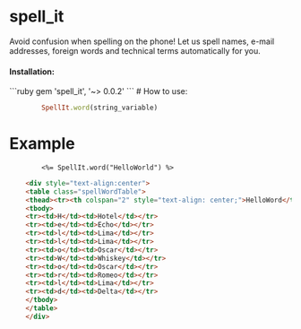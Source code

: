 # spell_it


Avoid confusion when spelling on the phone! Let us spell names, e-mail addresses, foreign words and technical terms automatically for you.

<h4>Installation:</h4>
```ruby
		gem 'spell_it', '~> 0.0.2'
```
# How to use:

```ruby
		SpellIt.word(string_variable)
```		

# Example

```rails
		<%= SpellIt.word("HelloWorld") %>
```


```html
	<div style="text-align:center">
	<table class="spellWordTable">
	<thead><tr><th colspan="2" style="text-align: center;">HelloWord</th></tr></thead>
	<tbody>
	<tr><td>H</td><td>Hotel</td></tr>
	<tr><td>e</td><td>Echo</td></tr>
	<tr><td>l</td><td>Lima</td></tr>
	<tr><td>l</td><td>Lima</td></tr>
	<tr><td>o</td><td>Oscar</td></tr>
	<tr><td>W</td><td>Whiskey</td></tr>
	<tr><td>o</td><td>Oscar</td></tr>
	<tr><td>r</td><td>Romeo</td></tr>
	<tr><td>l</td><td>Lima</td></tr>
	<tr><td>d</td><td>Delta</td></tr>
	</tbody>
	</table>
	</div>
```	
